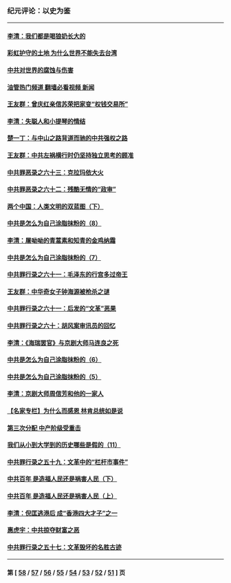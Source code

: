 ### 纪元评论：以史为鉴
---
#### [李清：我们都是喝狼奶长大的](../../pages/nsc1028/n13471478.md?01060330) 
#### [彩虹护守的土地 为什么世界不能失去台湾](../../pages/nsc1028/n13476849.md?01060330) 
#### [中共对世界的腐蚀与伤害](../../pages/nsc1028/n13463833.md?01060330) 
#### [油管热门频道 翻墙必看视频 新闻](ok?01060330)
#### [王友群：曾庆红亲信苏荣把家变“权钱交易所”](../../pages/nsc1028/n13463003.md?01060330) 
#### [李清：失聪人和小提琴的情结](../../pages/nsc1028/n13459280.md?01060330) 
#### [楚一丁：与中山之路背道而驰的中共强权之路](../../pages/nsc1028/n13437270.md?01060330) 
#### [王友群：中共左祸横行时仍坚持独立思考的顾准](../../pages/nsc1028/n13444722.md?01060330) 
#### [中共罪恶录之六十三：克拉玛依大火](../../pages/nsc1028/n13443384.md?01060330) 
#### [中共罪恶录之六十二：残酷无情的“政审”](../../pages/nsc1028/n13435894.md?01060330) 
#### [两个中国：人类文明的双蓝图（下）](../../pages/nsc1028/n13423132.md?01060330) 
#### [中共是怎么为自己涂脂抹粉的（8）](../../pages/nsc1028/n13432247.md?01060330) 
#### [李清：屠呦呦的青蒿素和知青的金鸡纳霜](../../pages/nsc1028/n13426884.md?01060330) 
#### [中共是怎么为自己涂脂抹粉的（7）](../../pages/nsc1028/n13431085.md?01060330) 
#### [中共罪行录之六十一：毛泽东的行宫多过帝王](../../pages/nsc1028/n13430849.md?01060330) 
#### [王友群：中华奇女子钟海源被枪杀之谜](../../pages/nsc1028/n13430555.md?01060330) 
#### [中共罪行录之六十一：后发的“文革”恶果](../../pages/nsc1028/n13426672.md?01060330) 
#### [中共罪行录之六十：胡风案审讯员的回忆](../../pages/nsc1028/n13423954.md?01060330) 
#### [李清：《海瑞罢官》与京剧大师马连良之死](../../pages/nsc1028/n13412316.md?01060330) 
#### [中共是怎么为自己涂脂抹粉的（6）](../../pages/nsc1028/n13412021.md?01060330) 
#### [中共是怎么为自己涂脂抹粉的（5）](../../pages/nsc1028/n13405477.md?01060330) 
#### [李清：京剧大师周信芳和他的一家人](../../pages/nsc1028/n13391411.md?01060330) 
#### [【名家专栏】为什么而感恩 林肯总统如是说](../../pages/nsc1028/n13402501.md?01060330) 
#### [第三次分配 中产阶级受重击](../../pages/nsc1028/n13401007.md?01060330) 
#### [我们从小到大学到的历史哪些是假的（11）](../../pages/nsc1028/n13395097.md?01060330) 
#### [中共罪行录之五十九：文革中的“栏杆市事件”](../../pages/nsc1028/n13390605.md?01060330) 
#### [中共百年 是造福人民还是祸害人民（下）](../../pages/nsc1028/n13389389.md?01060330) 
#### [中共百年 是造福人民还是祸害人民（上）](../../pages/nsc1028/n13388697.md?01060330) 
#### [李清：倪匡逃港后 成“香港四大才子”之一](../../pages/nsc1028/n13377522.md?01060330) 
#### [惠虎宇：中共掠夺财富之恶](../../pages/nsc1028/n13374142.md?01060330) 
#### [中共罪行录之五十七：文革毁坏的名胜古迹](../../pages/nsc1028/n13373282.md?01060330) 

---
#### 第 [ [58](./58.md?01060330) / [57](./57.md?01060330) / [56](./56.md?01060330) / [55](./55.md?01060330) / [54](./54.md?01060330) / [53](./53.md?01060330) / [52](./52.md?01060330) / [51](./51.md?01060330) ] 页
